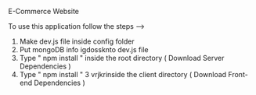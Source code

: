 E-Commerce Website              
                                      
To use this application follow the steps -->

1. Make dev.js file inside config folder                   
2. Put mongoDB info igdossknto dev.js file 
3. Type  " npm install " inside the root directory  ( Download Server Dependencies ) 
4. Type " npm install " 3 vrjkrinside the client directory ( Download Front-end Dependencies ) 
            
